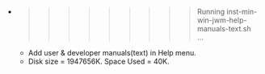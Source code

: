 * >>>>>>>>> Running inst-min-win-jwm-help-manuals-text.sh ...
  * Add user & developer manuals(text) in Help menu.
  * Disk size = 1947656K. Space Used = 40K.
